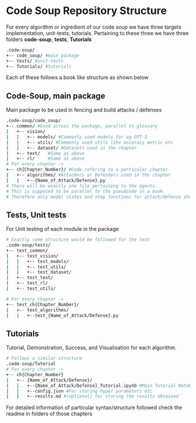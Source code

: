 # Code Soup Repository Structure

For every algorithm or ingredient of our code soup we have three targets implementation, unit-tests, tutorials. Pertaining to these three we have three folders **code-soup**, **tests**, **Tutorials**

```bash
.code-soup/
+-- code_soup/ #main package
+-- tests/ #unit-tests
+-- Tutorials/ #tutorials
```
Each of these follows a book like structure as shown below


Code-Soup, main package
---

Main package to be used in fencing and build attacks / defenses

```bash
.code-soup/code_soup/
+-- common/ #Used across the package, parallel to glossary
|	+-- vision/
|	|	+-- models/ #Commonly used models for eg GPT-2
|	|	+-- utils/ #Commonly used utils like accuracy metric etc
|	|   +-- dataset/ #Datasets used in the chapter
|	+-- text/	#Same as above
|	+-- rl/		#Same as above
# For every chapter ->
+-- ch{Chapter_Number}/ #Code refering to a particular chapter
|	+-- algorithms/ #Attackers or Defenders used in the chapter
|	|	+--{Name_of_Attack/Defense}.py
# There will be exactly one file pertaining to the agents.
# This is supposed to be parallel to the pseudcode in a book.
# Therefore only model states and step functions for attack/defense should be here
```

Tests, Unit tests
---

For Unit testing of each module in the package

```bash
# Exactly same structure would be followed for the test
.code-soup/tests/
+-- test_common/
|	+-- test_vision/
|	|	+-- test_models/
|	|	+-- test_utils/
|   |   +-- test_dataset/
|	+-- test_text/
|	+-- test_rl/
|	+-- test_utils/

# For every chapter ->
+-- test_ch{Chapter_Number}/
|	+-- test_algorithms/
|	|	+--test_{Name_of_Attack/Defense}.py
```

Tutorials
---

Tutorial, Demonstration, Success, and Visualisation for each algorithm.

```bash
# Follows a similar structure
.code-soup/Tutorial
# For every chapter ->
+-- ch{Chapter_Number}
|	+-- {Name_of_Attack/Defense}/
|   |   +--{Name_of_Attack/Defense}_Tutorial.ipynb #Main Tutorial Notebbok
|   |   +--config.json #For storing hyper parameters etc
|   |   +--results.md #(optional) for storing the results obtained
```

For detailed information of particular syntax/structure followed check the readme in folders of those chapters
